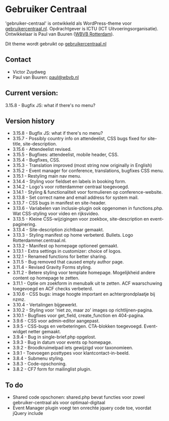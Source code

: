 # Gebruiker Centraal

'gebruiker-centraal' is ontwikkeld als WordPress-theme voor [gebruikercentraal.nl](http://www.gebruikercentraal.nl). Opdrachtgever is ICTU (ICT Uitvoeringsorganisatie). Ontwikkelaar is Paul van Buuren ([WBVB Rotterdam](https://wbvb.nl)).

Dit theme wordt gebruikt op [gebruikercentraal.nl](http://www.gebruikercentraal.nl)

## Contact
* Victor Zuydweg
* Paul van Buuren: paul@wbvb.nl

## Current version:
3.15.8 - Bugfix JS: what if there's no menu?

## Version history
* 3.15.8 - Bugfix JS: what if there's no menu?
* 3.15.7 - Possibly country info on attendeelist, CSS bugs fixed for site-title, site-description.
* 3.15.6 - Attendeelist revised.
* 3.15.5 - Bugfixes: attendeelist, mobile header, CSS.
* 3.15.4 - Bugfixes, CSS.
* 3.15.3 - Translation improved (most string now originally in English)
* 3.15.2 - Event manager for conference, translations, bugfixes CSS menu.
* 3.15.1 - Restyling main nav menu.
* 3.14.4 - Styling voor fieldset en labels in booking form.
* 3.14.2 - Logo's voor rotterdammer centraal toegevoegd.
* 3.14.1 - Styling & functionaliteit voor formulieren op conference-website.
* 3.13.8 - Set correct name and email address for system mail.
* 3.13.7 - CSS bugs in manifest en site-header.
* 3.13.6 - Variabelen van inclusie-plugin ook opgenomen in functions.php. Wat CSS-styling voor video en rijksvideo.
* 3.13.5 - Kleine CSS-wijzigingen voor zoekbox, site-description en event-paginering.
* 3.13.4 - Site-description zichtbaar gemaakt.
* 3.13.3 - Styling manifest op home verbeterd. Bullets. Logo Rotterdammer.centraal.nl.
* 3.13.2 - Manifest op homepage optioneel gemaakt.
* 3.13.1 - Extra settings in customizer: choice of logos.
* 3.12.1 - Renamed functions for better sharing.
* 3.11.5 - Bug removed that caused empty author page.
* 3.11.4 - Revised Gravity Forms styling.
* 3.11.2 - Betere styling voor template homepage. Mogelijkheid andere content op homepage te zetten.
* 3.11.1 - Optie om zoekform in menubalk uit te zetten. ACF waarschuwing toegevoegd en ACF checks verbeterd.
* 3.10.6 - CSS bugs: image hoogte important en achtergrondplaatje bij nzmz.
* 3.10.4 - Vertalingen bijgewerkt.
* 3.10.2 - Styling voor 'niet zo, maar zo' images op richtlijnen-pagina.
* 3.10.1 - Bugfixes voor get_field, create_function en 404-pagina.
* 3.9.6 - CSS voor admin-editor aangepast.
* 3.9.5 - CSS-bugs en verbeteringen. CTA-blokken toegevoegd. Event-widget netter gemaakt.
* 3.9.4 - Bug in single-brief.php opgelost.
* 3.9.3 - Bug in datum voor events op homepage.
* 3.9.2 - Broodkruimelpad iets gewijzigd voor taxonomieen.
* 3.9.1 - Toevoegen posttypes voor klantcontact-in-beeld.
* 3.8.4 - Submenu styling.
* 3.8.3 - Code-opschoning.
* 3.8.2 - CF7 form for mailinglist plugin.

## To do
* Shared code opschonen: shared.php bevat functies voor zowel gebruiker-centraal als voor optimaal-digitaal
* Event Manager plugin voegt ten onrechte jquery code toe, voordat jQuery include
